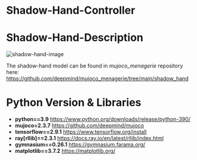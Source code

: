 # Shadow-Hand-Controller

# Shadow-Hand-Description

![shadow-hand-image](https://github.com/deepmind/mujoco_menagerie/blob/main/shadow_hand/shadow_hand.png)

The shadow-hand model can be found in *mujoco_menagerie* repository here: https://github.com/deepmind/mujoco_menagerie/tree/main/shadow_hand

# Python Version & Libraries
* **python==3.9** https://www.python.org/downloads/release/python-390/
* **mujoco=2.3.7** https://github.com/deepmind/mujoco
* **tensorflow==2.9.1** https://www.tensorflow.org/install
* **ray[rllib]==2.3.1** https://docs.ray.io/en/latest/rllib/index.html
* **gymnasium==0.26.1** https://gymnasium.farama.org/
* **matplotlib==3.7.2** https://matplotlib.org/
